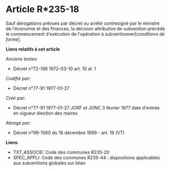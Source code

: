 # Article R*235-18

Sauf dérogations prévues par décret ou arrêté contresigné par le ministre de l'économie et des finances, la décision
attributive de subvention précède le commencement d'exécution de l'opération à subventionner[*conditions de forme*].

**Liens relatifs à cet article**

_Anciens textes_:

  - Décret n°72-196 1972-03-10 art. 10 al. 1

_Codifié par_:

  - Décret n°77-91 1977-01-27

_Créé par_:

  - Décret n°77-91 1977-01-27 JORF et JONC 3 février 1977 date d'entrée en vigueur élection des maires

_Abrogé par_:

  - Décret n°99-1060 du 16 décembre 1999 - art. 19 (VT)

**Liens**:

  - TXT_ASSOCIE: Code des communes R235-20
  - SPEC_APPLI: Code des communes R235-44 : dispositions applicables aux subventions globales sur bilan
